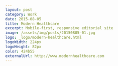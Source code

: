 ```yaml
---
layout: post
category: Work
date: 2015-08-05
title: Modern Healthcare
excerpt: Mobile-first, responsive editorial site
image: /assets/img/posts/20150805-01.jpg
logo: _logo/modern-healthcare.html
logoWidth: 224px
logoHeight: 82px
color: 424b55
externalUrl: http://www.modernhealthcare.com
---
```

